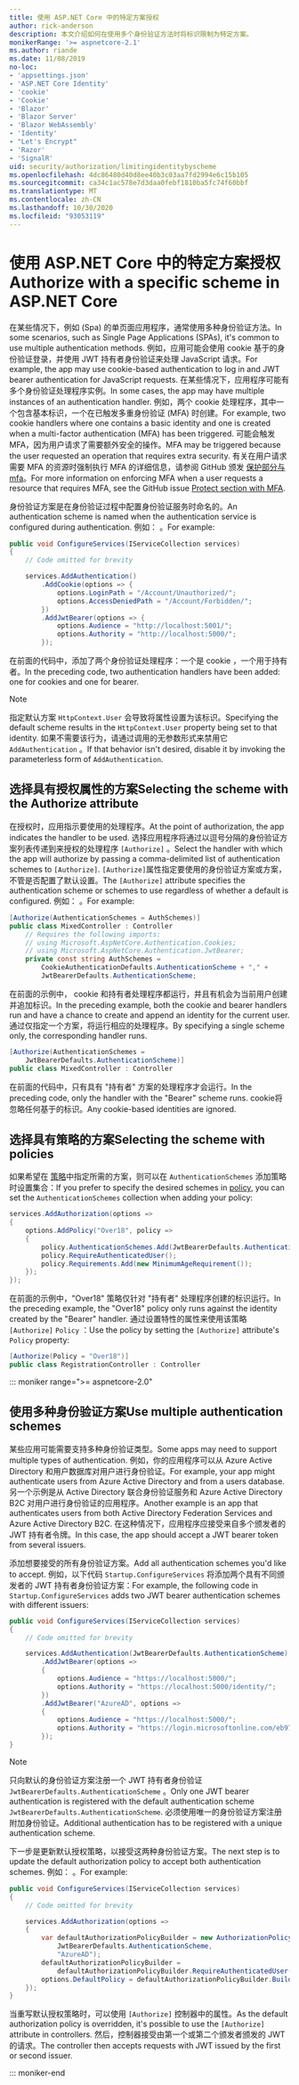 ```yaml
---
title: 使用 ASP.NET Core 中的特定方案授权
author: rick-anderson
description: 本文介绍如何在使用多个身份验证方法时将标识限制为特定方案。
monikerRange: '>= aspnetcore-2.1'
ms.author: riande
ms.date: 11/08/2019
no-loc:
- 'appsettings.json'
- 'ASP.NET Core Identity'
- 'cookie'
- 'Cookie'
- 'Blazor'
- 'Blazor Server'
- 'Blazor WebAssembly'
- 'Identity'
- "Let's Encrypt"
- 'Razor'
- 'SignalR'
uid: security/authorization/limitingidentitybyscheme
ms.openlocfilehash: 4dc86480d40d8ee40b3c03aa7fd2994e6c15b105
ms.sourcegitcommit: ca34c1ac578e7d3daa0febf1810ba5fc74f60bbf
ms.translationtype: MT
ms.contentlocale: zh-CN
ms.lasthandoff: 10/30/2020
ms.locfileid: "93053119"
---
```

# <a name="authorize-with-a-specific-scheme-in-aspnet-core"></a><span data-ttu-id="e04e2-103">使用 ASP.NET Core 中的特定方案授权</span><span class="sxs-lookup"><span data-stu-id="e04e2-103">Authorize with a specific scheme in ASP.NET Core</span></span>

<span data-ttu-id="e04e2-104">在某些情况下，例如 (Spa) 的单页面应用程序，通常使用多种身份验证方法。</span><span class="sxs-lookup"><span data-stu-id="e04e2-104">In some scenarios, such as Single Page Applications (SPAs), it's common to use multiple authentication methods.</span></span> <span data-ttu-id="e04e2-105">例如，应用可能会使用 cookie 基于的身份验证登录，并使用 JWT 持有者身份验证来处理 JavaScript 请求。</span><span class="sxs-lookup"><span data-stu-id="e04e2-105">For example, the app may use cookie-based authentication to log in and JWT bearer authentication for JavaScript requests.</span></span> <span data-ttu-id="e04e2-106">在某些情况下，应用程序可能有多个身份验证处理程序实例。</span><span class="sxs-lookup"><span data-stu-id="e04e2-106">In some cases, the app may have multiple instances of an authentication handler.</span></span> <span data-ttu-id="e04e2-107">例如，两个 cookie 处理程序，其中一个包含基本标识，一个在已触发多重身份验证 (MFA) 时创建。</span><span class="sxs-lookup"><span data-stu-id="e04e2-107">For example, two cookie handlers where one contains a basic identity and one is created when a multi-factor authentication (MFA) has been triggered.</span></span> <span data-ttu-id="e04e2-108">可能会触发 MFA，因为用户请求了需要额外安全的操作。</span><span class="sxs-lookup"><span data-stu-id="e04e2-108">MFA may be triggered because the user requested an operation that requires extra security.</span></span> <span data-ttu-id="e04e2-109">有关在用户请求需要 MFA 的资源时强制执行 MFA 的详细信息，请参阅 GitHub 颁发 [保护部分与 mfa](https://github.com/dotnet/AspNetCore.Docs/issues/15791#issuecomment-580464195)。</span><span class="sxs-lookup"><span data-stu-id="e04e2-109">For more information on enforcing MFA when a user requests a resource that requires MFA, see the GitHub issue [Protect section with MFA](https://github.com/dotnet/AspNetCore.Docs/issues/15791#issuecomment-580464195).</span></span>

<span data-ttu-id="e04e2-110">身份验证方案是在身份验证过程中配置身份验证服务时命名的。</span><span class="sxs-lookup"><span data-stu-id="e04e2-110">An authentication scheme is named when the authentication service is configured during authentication.</span></span> <span data-ttu-id="e04e2-111">例如： 。</span><span class="sxs-lookup"><span data-stu-id="e04e2-111">For example:</span></span>

```csharp
public void ConfigureServices(IServiceCollection services)
{
    // Code omitted for brevity

    services.AddAuthentication()
        .AddCookie(options => {
            options.LoginPath = "/Account/Unauthorized/";
            options.AccessDeniedPath = "/Account/Forbidden/";
        })
        .AddJwtBearer(options => {
            options.Audience = "http://localhost:5001/";
            options.Authority = "http://localhost:5000/";
        });
```

<span data-ttu-id="e04e2-112">在前面的代码中，添加了两个身份验证处理程序：一个是 cookie ，一个用于持有者。</span><span class="sxs-lookup"><span data-stu-id="e04e2-112">In the preceding code, two authentication handlers have been added: one for cookies and one for bearer.</span></span>

>[!NOTE]
><span data-ttu-id="e04e2-113">指定默认方案 `HttpContext.User` 会导致将属性设置为该标识。</span><span class="sxs-lookup"><span data-stu-id="e04e2-113">Specifying the default scheme results in the `HttpContext.User` property being set to that identity.</span></span> <span data-ttu-id="e04e2-114">如果不需要该行为，请通过调用的无参数形式来禁用它 `AddAuthentication` 。</span><span class="sxs-lookup"><span data-stu-id="e04e2-114">If that behavior isn't desired, disable it by invoking the parameterless form of `AddAuthentication`.</span></span>

## <a name="selecting-the-scheme-with-the-authorize-attribute"></a><span data-ttu-id="e04e2-115">选择具有授权属性的方案</span><span class="sxs-lookup"><span data-stu-id="e04e2-115">Selecting the scheme with the Authorize attribute</span></span>

<span data-ttu-id="e04e2-116">在授权时，应用指示要使用的处理程序。</span><span class="sxs-lookup"><span data-stu-id="e04e2-116">At the point of authorization, the app indicates the handler to be used.</span></span> <span data-ttu-id="e04e2-117">选择应用程序将通过以逗号分隔的身份验证方案列表传递到来授权的处理程序 `[Authorize]` 。</span><span class="sxs-lookup"><span data-stu-id="e04e2-117">Select the handler with which the app will authorize by passing a comma-delimited list of authentication schemes to `[Authorize]`.</span></span> <span data-ttu-id="e04e2-118">`[Authorize]`属性指定要使用的身份验证方案或方案，不管是否配置了默认设置。</span><span class="sxs-lookup"><span data-stu-id="e04e2-118">The `[Authorize]` attribute specifies the authentication scheme or schemes to use regardless of whether a default is configured.</span></span> <span data-ttu-id="e04e2-119">例如： 。</span><span class="sxs-lookup"><span data-stu-id="e04e2-119">For example:</span></span>

```csharp
[Authorize(AuthenticationSchemes = AuthSchemes)]
public class MixedController : Controller
    // Requires the following imports:
    // using Microsoft.AspNetCore.Authentication.Cookies;
    // using Microsoft.AspNetCore.Authentication.JwtBearer;
    private const string AuthSchemes =
        CookieAuthenticationDefaults.AuthenticationScheme + "," +
        JwtBearerDefaults.AuthenticationScheme;
```

<span data-ttu-id="e04e2-120">在前面的示例中， cookie 和持有者处理程序都运行，并且有机会为当前用户创建并追加标识。</span><span class="sxs-lookup"><span data-stu-id="e04e2-120">In the preceding example, both the cookie and bearer handlers run and have a chance to create and append an identity for the current user.</span></span> <span data-ttu-id="e04e2-121">通过仅指定一个方案，将运行相应的处理程序。</span><span class="sxs-lookup"><span data-stu-id="e04e2-121">By specifying a single scheme only, the corresponding handler runs.</span></span>

```csharp
[Authorize(AuthenticationSchemes = 
    JwtBearerDefaults.AuthenticationScheme)]
public class MixedController : Controller
```

<span data-ttu-id="e04e2-122">在前面的代码中，只有具有 "持有者" 方案的处理程序才会运行。</span><span class="sxs-lookup"><span data-stu-id="e04e2-122">In the preceding code, only the handler with the "Bearer" scheme runs.</span></span> <span data-ttu-id="e04e2-123">cookie将忽略任何基于的标识。</span><span class="sxs-lookup"><span data-stu-id="e04e2-123">Any cookie-based identities are ignored.</span></span>

## <a name="selecting-the-scheme-with-policies"></a><span data-ttu-id="e04e2-124">选择具有策略的方案</span><span class="sxs-lookup"><span data-stu-id="e04e2-124">Selecting the scheme with policies</span></span>

<span data-ttu-id="e04e2-125">如果希望在 [策略](xref:security/authorization/policies)中指定所需的方案，则可以在 `AuthenticationSchemes` 添加策略时设置集合：</span><span class="sxs-lookup"><span data-stu-id="e04e2-125">If you prefer to specify the desired schemes in [policy](xref:security/authorization/policies), you can set the `AuthenticationSchemes` collection when adding your policy:</span></span>

```csharp
services.AddAuthorization(options =>
{
    options.AddPolicy("Over18", policy =>
    {
        policy.AuthenticationSchemes.Add(JwtBearerDefaults.AuthenticationScheme);
        policy.RequireAuthenticatedUser();
        policy.Requirements.Add(new MinimumAgeRequirement());
    });
});
```

<span data-ttu-id="e04e2-126">在前面的示例中，"Over18" 策略仅针对 "持有者" 处理程序创建的标识运行。</span><span class="sxs-lookup"><span data-stu-id="e04e2-126">In the preceding example, the "Over18" policy only runs against the identity created by the "Bearer" handler.</span></span> <span data-ttu-id="e04e2-127">通过设置特性的属性来使用该策略 `[Authorize]` `Policy` ：</span><span class="sxs-lookup"><span data-stu-id="e04e2-127">Use the policy by setting the `[Authorize]` attribute's `Policy` property:</span></span>

```csharp
[Authorize(Policy = "Over18")]
public class RegistrationController : Controller
```

::: moniker range=">= aspnetcore-2.0"

## <a name="use-multiple-authentication-schemes"></a><span data-ttu-id="e04e2-128">使用多种身份验证方案</span><span class="sxs-lookup"><span data-stu-id="e04e2-128">Use multiple authentication schemes</span></span>

<span data-ttu-id="e04e2-129">某些应用可能需要支持多种身份验证类型。</span><span class="sxs-lookup"><span data-stu-id="e04e2-129">Some apps may need to support multiple types of authentication.</span></span> <span data-ttu-id="e04e2-130">例如，你的应用程序可以从 Azure Active Directory 和用户数据库对用户进行身份验证。</span><span class="sxs-lookup"><span data-stu-id="e04e2-130">For example, your app might authenticate users from Azure Active Directory and from a users database.</span></span> <span data-ttu-id="e04e2-131">另一个示例是从 Active Directory 联合身份验证服务和 Azure Active Directory B2C 对用户进行身份验证的应用程序。</span><span class="sxs-lookup"><span data-stu-id="e04e2-131">Another example is an app that authenticates users from both Active Directory Federation Services and Azure Active Directory B2C.</span></span> <span data-ttu-id="e04e2-132">在这种情况下，应用程序应接受来自多个颁发者的 JWT 持有者令牌。</span><span class="sxs-lookup"><span data-stu-id="e04e2-132">In this case, the app should accept a JWT bearer token from several issuers.</span></span>

<span data-ttu-id="e04e2-133">添加想要接受的所有身份验证方案。</span><span class="sxs-lookup"><span data-stu-id="e04e2-133">Add all authentication schemes you'd like to accept.</span></span> <span data-ttu-id="e04e2-134">例如，以下代码 `Startup.ConfigureServices` 将添加两个具有不同颁发者的 JWT 持有者身份验证方案：</span><span class="sxs-lookup"><span data-stu-id="e04e2-134">For example, the following code in `Startup.ConfigureServices` adds two JWT bearer authentication schemes with different issuers:</span></span>

```csharp
public void ConfigureServices(IServiceCollection services)
{
    // Code omitted for brevity

    services.AddAuthentication(JwtBearerDefaults.AuthenticationScheme)
        .AddJwtBearer(options =>
        {
            options.Audience = "https://localhost:5000/";
            options.Authority = "https://localhost:5000/identity/";
        })
        .AddJwtBearer("AzureAD", options =>
        {
            options.Audience = "https://localhost:5000/";
            options.Authority = "https://login.microsoftonline.com/eb971100-6f99-4bdc-8611-1bc8edd7f436/";
        });
}
```

> [!NOTE]
> <span data-ttu-id="e04e2-135">只向默认的身份验证方案注册一个 JWT 持有者身份验证 `JwtBearerDefaults.AuthenticationScheme` 。</span><span class="sxs-lookup"><span data-stu-id="e04e2-135">Only one JWT bearer authentication is registered with the default authentication scheme `JwtBearerDefaults.AuthenticationScheme`.</span></span> <span data-ttu-id="e04e2-136">必须使用唯一的身份验证方案注册附加身份验证。</span><span class="sxs-lookup"><span data-stu-id="e04e2-136">Additional authentication has to be registered with a unique authentication scheme.</span></span>

<span data-ttu-id="e04e2-137">下一步是更新默认授权策略，以接受这两种身份验证方案。</span><span class="sxs-lookup"><span data-stu-id="e04e2-137">The next step is to update the default authorization policy to accept both authentication schemes.</span></span> <span data-ttu-id="e04e2-138">例如： 。</span><span class="sxs-lookup"><span data-stu-id="e04e2-138">For example:</span></span>

```csharp
public void ConfigureServices(IServiceCollection services)
{
    // Code omitted for brevity

    services.AddAuthorization(options =>
    {
        var defaultAuthorizationPolicyBuilder = new AuthorizationPolicyBuilder(
            JwtBearerDefaults.AuthenticationScheme,
            "AzureAD");
        defaultAuthorizationPolicyBuilder = 
            defaultAuthorizationPolicyBuilder.RequireAuthenticatedUser();
        options.DefaultPolicy = defaultAuthorizationPolicyBuilder.Build();
    });
}
```

<span data-ttu-id="e04e2-139">当重写默认授权策略时，可以使用 `[Authorize]` 控制器中的属性。</span><span class="sxs-lookup"><span data-stu-id="e04e2-139">As the default authorization policy is overridden, it's possible to use the `[Authorize]` attribute in controllers.</span></span> <span data-ttu-id="e04e2-140">然后，控制器接受由第一个或第二个颁发者颁发的 JWT 的请求。</span><span class="sxs-lookup"><span data-stu-id="e04e2-140">The controller then accepts requests with JWT issued by the first or second issuer.</span></span>

::: moniker-end
